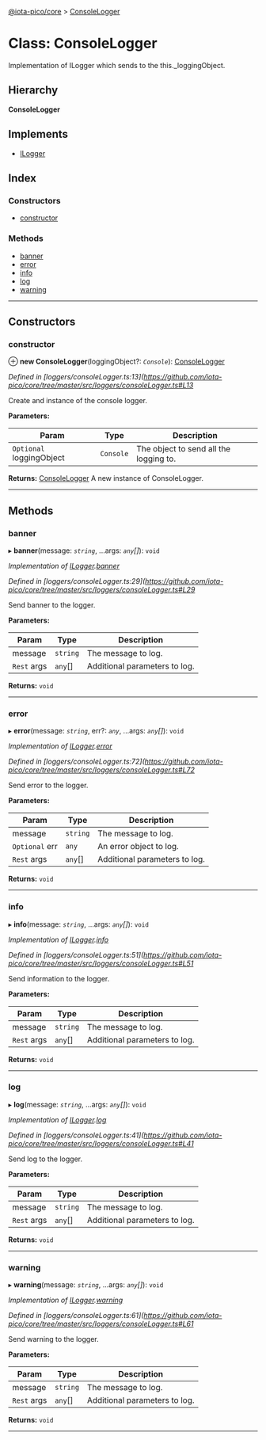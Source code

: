[@iota-pico/core](../README.md) > [ConsoleLogger](../classes/consolelogger.md)

# Class: ConsoleLogger

Implementation of ILogger which sends to the this._loggingObject.

## Hierarchy

**ConsoleLogger**

## Implements

* [ILogger](../interfaces/ilogger.md)

## Index

### Constructors

* [constructor](consolelogger.md#constructor)

### Methods

* [banner](consolelogger.md#banner)
* [error](consolelogger.md#error)
* [info](consolelogger.md#info)
* [log](consolelogger.md#log)
* [warning](consolelogger.md#warning)

---

## Constructors

<a id="constructor"></a>

###  constructor

⊕ **new ConsoleLogger**(loggingObject?: *`Console`*): [ConsoleLogger](consolelogger.md)

*Defined in [loggers/consoleLogger.ts:13](https://github.com/iota-pico/core/tree/master/src/loggers/consoleLogger.ts#L13*

Create and instance of the console logger.

**Parameters:**

| Param | Type | Description |
| ------ | ------ | ------ |
| `Optional` loggingObject | `Console` |  The object to send all the logging to. |

**Returns:** [ConsoleLogger](consolelogger.md)
A new instance of ConsoleLogger.

___

## Methods

<a id="banner"></a>

###  banner

▸ **banner**(message: *`string`*, ...args: *`any`[]*): `void`

*Implementation of [ILogger](../interfaces/ilogger.md).[banner](../interfaces/ilogger.md#banner)*

*Defined in [loggers/consoleLogger.ts:29](https://github.com/iota-pico/core/tree/master/src/loggers/consoleLogger.ts#L29*

Send banner to the logger.

**Parameters:**

| Param | Type | Description |
| ------ | ------ | ------ |
| message | `string` |  The message to log. |
| `Rest` args | `any`[] |  Additional parameters to log. |

**Returns:** `void`

___
<a id="error"></a>

###  error

▸ **error**(message: *`string`*, err?: *`any`*, ...args: *`any`[]*): `void`

*Implementation of [ILogger](../interfaces/ilogger.md).[error](../interfaces/ilogger.md#error)*

*Defined in [loggers/consoleLogger.ts:72](https://github.com/iota-pico/core/tree/master/src/loggers/consoleLogger.ts#L72*

Send error to the logger.

**Parameters:**

| Param | Type | Description |
| ------ | ------ | ------ |
| message | `string` |  The message to log. |
| `Optional` err | `any` |  An error object to log. |
| `Rest` args | `any`[] |  Additional parameters to log. |

**Returns:** `void`

___
<a id="info"></a>

###  info

▸ **info**(message: *`string`*, ...args: *`any`[]*): `void`

*Implementation of [ILogger](../interfaces/ilogger.md).[info](../interfaces/ilogger.md#info)*

*Defined in [loggers/consoleLogger.ts:51](https://github.com/iota-pico/core/tree/master/src/loggers/consoleLogger.ts#L51*

Send information to the logger.

**Parameters:**

| Param | Type | Description |
| ------ | ------ | ------ |
| message | `string` |  The message to log. |
| `Rest` args | `any`[] |  Additional parameters to log. |

**Returns:** `void`

___
<a id="log"></a>

###  log

▸ **log**(message: *`string`*, ...args: *`any`[]*): `void`

*Implementation of [ILogger](../interfaces/ilogger.md).[log](../interfaces/ilogger.md#log)*

*Defined in [loggers/consoleLogger.ts:41](https://github.com/iota-pico/core/tree/master/src/loggers/consoleLogger.ts#L41*

Send log to the logger.

**Parameters:**

| Param | Type | Description |
| ------ | ------ | ------ |
| message | `string` |  The message to log. |
| `Rest` args | `any`[] |  Additional parameters to log. |

**Returns:** `void`

___
<a id="warning"></a>

###  warning

▸ **warning**(message: *`string`*, ...args: *`any`[]*): `void`

*Implementation of [ILogger](../interfaces/ilogger.md).[warning](../interfaces/ilogger.md#warning)*

*Defined in [loggers/consoleLogger.ts:61](https://github.com/iota-pico/core/tree/master/src/loggers/consoleLogger.ts#L61*

Send warning to the logger.

**Parameters:**

| Param | Type | Description |
| ------ | ------ | ------ |
| message | `string` |  The message to log. |
| `Rest` args | `any`[] |  Additional parameters to log. |

**Returns:** `void`

___

